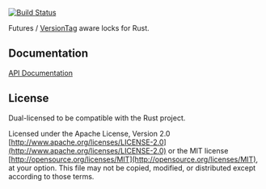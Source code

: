 [![Build Status](https://travis-ci.org/danylaporte/futures_tag_lock.svg?branch=master)](https://travis-ci.org/danylaporte/futures_tag_lock)

Futures / [VersionTag](https://github.com/danylaporte/version_tag) aware locks for Rust.

## Documentation
[API Documentation](https://danylaporte.github.io/futures_tag_lock/futures_tag_lock)

## License

Dual-licensed to be compatible with the Rust project.

Licensed under the Apache License, Version 2.0
[http://www.apache.org/licenses/LICENSE-2.0](http://www.apache.org/licenses/LICENSE-2.0) or the MIT license
[http://opensource.org/licenses/MIT](http://opensource.org/licenses/MIT), at your
option. This file may not be copied, modified, or distributed
except according to those terms.
